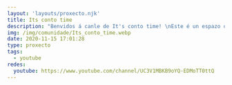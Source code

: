 ```yaml
---
layout: 'layouts/proxecto.njk'
title: Its conto time
description: "Benvidos á canle de It's conto time! \nEste é un espazo onde subo vídeos de contos que me gustan traducidos ó galego.\nTamén podedes atopar contos en inglés, que creo como recurso para as miñas clases. \nDesfrutade moito! "
img: /img/comunidade/Its_conto_time.webp
date: 2020-11-15 17:01:28
type: proxecto
tags:
  - youtube
redes:
  youtube: https://www.youtube.com/channel/UC3V1MBKB9oYQ-EDMoTT0ttQ
---
```

